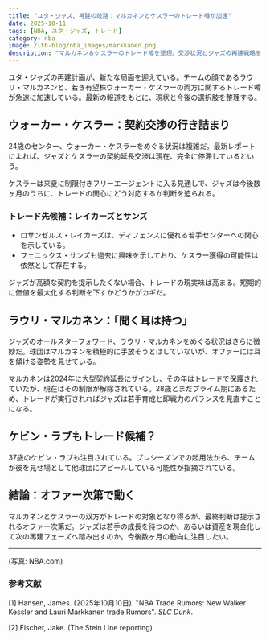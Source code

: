 ```yaml
---
title: "ユタ・ジャズ、再建の岐路：マルカネンとケスラーのトレード噂が加速"
date: 2025-10-11
tags: [NBA, ユタ・ジャズ, トレード]
category: nba
image: /ltb-blog/nba_images/markkanen.png
description: "マルカネン＆ケスラーのトレード噂を整理。交渉状況とジャズの再建戦略を読み解きます。"
---
```


ユタ・ジャズの再建計画が、新たな局面を迎えている。チームの顔であるラウリ・マルカネンと、若き有望株ウォーカー・ケスラーの両方に関するトレード噂が急速に加速している。最新の報道をもとに、現状と今後の選択肢を整理する。

## ウォーカー・ケスラー：契約交渉の行き詰まり

24歳のセンター、ウォーカー・ケスラーをめぐる状況は複雑だ。最新レポートによれば、ジャズとケスラーの契約延長交渉は現在、完全に停滞しているという。

ケスラーは来夏に制限付きフリーエージェントに入る見通しで、ジャズは今後数ヶ月のうちに、トレードの関心にどう対応するか判断を迫られる。

### トレード先候補：レイカーズとサンズ

- ロサンゼルス・レイカーズは、ディフェンスに優れる若手センターへの関心を示している。
- フェニックス・サンズも過去に興味を示しており、ケスラー獲得の可能性は依然として存在する。

ジャズが高額な契約を提示したくない場合、トレードの現実味は高まる。短期的に価値を最大化する判断を下すかどうかがカギだ。

## ラウリ・マルカネン：「聞く耳は持つ」

ジャズのオールスターフォワード、ラウリ・マルカネンをめぐる状況はさらに微妙だ。球団はマルカネンを積極的に手放そうとはしていないが、オファーには耳を傾ける姿勢を見せている。

マルカネンは2024年に大型契約延長にサインし、その年はトレードで保護されていたが、現在はその制限が解除されている。28歳とまだプライム期にあるため、トレードが実行されればジャズは若手育成と即戦力のバランスを見直すことになる。

## ケビン・ラブもトレード候補？

37歳のケビン・ラブも注目されている。プレシーズンでの起用法から、チームが彼を見せ場として他球団にアピールしている可能性が指摘されている。

## 結論：オファー次第で動く

マルカネンとケスラーの双方がトレードの対象となり得るが、最終判断は提示されるオファー次第だ。ジャズは若手の成長を待つのか、あるいは資産を現金化して次の再建フェーズへ踏み出すのか。今後数ヶ月の動向に注目したい。

---
(写真: NBA.com)

### 参考文献

[1] Hansen, James. (2025年10月10日). "NBA Trade Rumors: New Walker Kessler and Lauri Markkanen trade Rumors". *SLC Dunk*.

[2] Fischer, Jake. (The Stein Line reporting)

